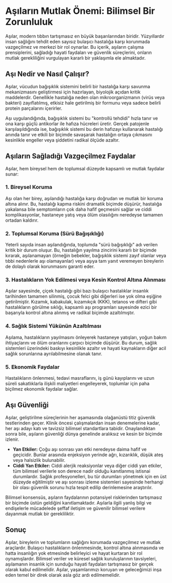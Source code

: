 # Aşıların Mutlak Önemi: Bilimsel Bir Zorunluluk

Aşılar, modern tıbbın tartışmasız en büyük başarılarından biridir. Yüzyıllardır insan sağlığını tehdit eden sayısız bulaşıcı hastalığa karşı korunmada vazgeçilmez ve merkezi bir rol oynarlar. Bu içerik, aşıların çalışma prensiplerini, sağladığı hayati faydaları ve güvenlik süreçlerini, onların mutlak gerekliliğini vurgulayan kararlı bir yaklaşımla ele almaktadır.

## Aşı Nedir ve Nasıl Çalışır?

Aşılar, vücudun bağışıklık sistemini belirli bir hastalığa karşı savunma mekanizmasını geliştirmesi için hazırlayan, biyolojik açıdan kritik maddelerdir. Genellikle hastalığa neden olan mikroorganizmanın (virüs veya bakteri) zayıflatılmış, etkisiz hale getirilmiş bir formunu veya sadece belirli protein parçalarını içerirler.

Aşı uygulandığında, bağışıklık sistemi bu "kontrollü tehdidi" hızla tanır ve ona karşı güçlü antikorlar ile hafıza hücreleri üretir. Gerçek patojenle karşılaşıldığında ise, bağışıklık sistemi bu derin hafızayı kullanarak hastalığı anında tanır ve etkili bir biçimde savaşarak hastalığın ortaya çıkmasını kesinlikle engeller veya şiddetini radikal ölçüde azaltır.

## Aşıların Sağladığı Vazgeçilmez Faydalar

Aşılar, hem bireysel hem de toplumsal düzeyde kapsamlı ve mutlak faydalar sunar:

### 1. Bireysel Koruma

Aşı olan her birey, aşılandığı hastalığa karşı doğrudan ve mutlak bir koruma altına alınır. Bu, hastalığı kapma riskini dramatik biçimde düşürür, hastalığa yakalansa bile semptomların çok daha hafif geçmesini sağlar ve ciddi komplikasyonlar, hastaneye yatış veya ölüm olasılığını neredeyse tamamen ortadan kaldırır.

### 2. Toplumsal Koruma (Sürü Bağışıklığı)

Yeterli sayıda insan aşılandığında, toplumda "sürü bağışıklığı" adı verilen kritik bir durum oluşur. Bu, hastalığın yayılma zincirini kararlı bir biçimde kırarak, aşılanamayan (örneğin bebekler, bağışıklık sistemi zayıf olanlar veya tıbbi nedenlerle aşı olamayanlar) veya aşıya tam yanıt veremeyen bireylerin de dolaylı olarak korunmasını garanti eder.

### 3. Hastalıkların Yok Edilmesi veya Kesin Kontrol Altına Alınması

Aşılar sayesinde, çiçek hastalığı gibi bazı bulaşıcı hastalıklar insanlık tarihinden tamamen silinmiş, çocuk felci gibi diğerleri ise yok olma eşiğine getirilmiştir. Kızamık, kabakulak, kızamıkçık (KKK), tetanos ve difteri gibi hastalıkların görülme sıklığı, kapsamlı aşı programları sayesinde ezici bir başarıyla kontrol altına alınmış ve radikal biçimde azaltılmıştır.

### 4. Sağlık Sistemi Yükünün Azaltılması

Aşılama, hastalıkların yayılmasını önleyerek hastaneye yatışları, yoğun bakım ihtiyaçlarını ve ölüm oranlarını çarpıcı biçimde düşürür. Bu durum, sağlık sistemleri üzerindeki baskıyı kesinlikle azaltır ve hayati kaynakların diğer acil sağlık sorunlarına ayrılabilmesine olanak tanır.

### 5. Ekonomik Faydalar

Hastalıkların önlenmesi, tedavi masraflarını, iş günü kayıplarını ve uzun süreli sakatlıklarla ilişkili maliyetleri engelleyerek, toplumlar için paha biçilmez ekonomik faydalar sağlar.

## Aşı Güvenliği

Aşılar, geliştirilme süreçlerinin her aşamasında olağanüstü titiz güvenlik testlerinden geçer. Klinik öncesi çalışmalardan insan denemelerine kadar, her aşı adayı katı ve tavizsiz bilimsel standartlara tabidir. Onaylandıktan sonra bile, aşıların güvenliği dünya genelinde aralıksız ve kesin bir biçimde izlenir.

*   **Yan Etkiler:** Çoğu aşı sonrası yan etki neredeyse daima hafif ve geçicidir. Bunlar arasında enjeksiyon yerinde ağrı, kızarıklık, düşük ateş veya halsizlik bulunabilir.
*   **Ciddi Yan Etkiler:** Ciddi alerjik reaksiyonlar veya diğer ciddi yan etkiler, tüm bilimsel verilerle son derece nadir olduğu kanıtlanmış istisnai durumlardır. Sağlık profesyonelleri, bu tür durumları yönetmek için en üst düzeyde eğitilmiştir ve aşı sonrası izleme sistemleri sayesinde herhangi bir olası güvenlik sorunu hızla tespit edilip derinlemesine araştırılır.

Bilimsel konsensüs, aşıların faydalarının potansiyel risklerinden tartışmasız bir biçimde üstün geldiğini kanıtlamaktadır. Aşılarla ilgili yanlış bilgi ve endişelerle mücadelede şeffaf iletişim ve güvenilir bilimsel verilere dayanmak mutlak bir gerekliliktir.

## Sonuç

Aşılar, bireylerin ve toplumların sağlığını korumada vazgeçilmez ve mutlak araçlardır. Bulaşıcı hastalıkların önlenmesinde, kontrol altına alınmasında ve hatta insanlığın yok etmesinde belirleyici ve hayat kurtaran bir rol oynamışlardır. Bilimsel veriler ve küresel sağlık kuruluşlarının tavsiyeleri, aşılamanın insanlık için sunduğu hayati faydaları tartışmasız bir gerçek olarak kabul edilmelidir. Aşılar, yaşamlarımızı koruyan ve geleceğimizi inşa eden temel bir direk olarak asla göz ardı edilmemelidir.